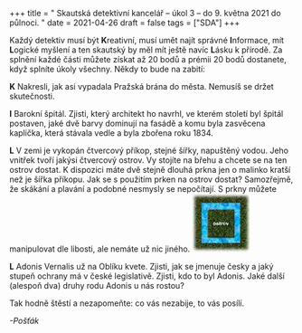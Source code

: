 +++
title = " Skautská detektivní kancelář – úkol 3 – do 9. května 2021 do půlnoci. "
date = 2021-04-26
draft = false
tags = ["SDA"]
+++

Každý detektiv musí být **K**reativní, musí umět najít správné **I**nformace, mít **L**ogické myšlení a ten skautský by měl mít ještě navíc **L**ásku k přírodě.
Za splnění každé části můžete získat až 20 bodů a prémii 20 bodů dostanete, když splníte úkoly všechny. Někdy to bude na zabití:

**K** Nakresli, jak asi vypadala Pražská brána do města. Nemusíš se držet skutečnosti.

**I** Barokní špitál. Zjisti, který architekt ho navrhl, ve kterém století byl špitál postaven, jaké dvě barvy dominují na fasádě a komu byla zasvěcena kaplička, která stávala vedle a byla zbořena roku 1834. 

**L** V zemi je vykopán čtvercový příkop, stejné šířky, napuštěný vodou. Jeho vnitřek tvoří jakýsi čtvercový ostrov. Vy stojíte na břehu a chcete se na ten ostrov dostat. K dispozici máte dvě stejně dlouhá prkna jen o malinko kratší než je šířka příkopu. Jak se s použitím prken na ostrov dostat? Samozřejmě, že skákání a plavání a podobné nesmysly se nepočítají. S prkny můžete manipulovat dle libosti, ale nemáte už nic jiného. 
![SDA3](img/sda/sda3.jpg)

**L** Adonis Vernalis už na Oblíku kvete. Zjisti, jak se jmenuje česky a jaký stupeň ochrany má v české legislativě. Zjisti, kdo to byl Adonis. Jaké další (alespoň dva) druhy rodu Adonis u nás rostou? 

Tak hodně štěstí a nezapomeňte: co vás nezabije, to vás posílí.

*-Pošťák*
